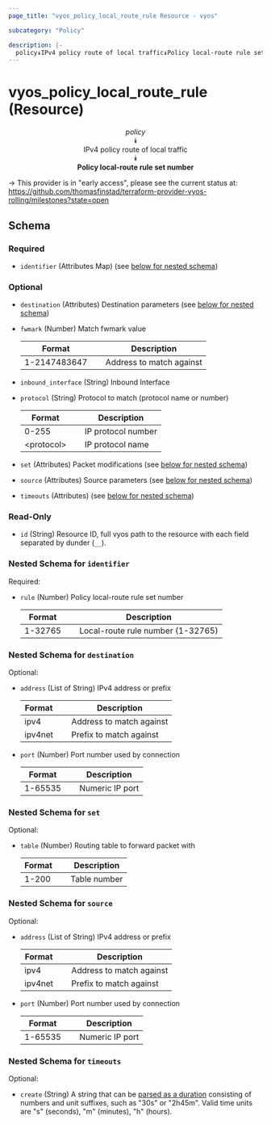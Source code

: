 ```yaml
---
page_title: "vyos_policy_local_route_rule Resource - vyos"

subcategory: "Policy"

description: |- 
  policy⯯IPv4 policy route of local traffic⯯Policy local-route rule set number
---
```


# vyos_policy_local_route_rule (Resource)
<center>

*policy*  
⯯  
IPv4 policy route of local traffic  
⯯  
**Policy local-route rule set number**


</center>

-> This provider is in "early access", please see the current status at: https://github.com/thomasfinstad/terraform-provider-vyos-rolling/milestones?state=open

## Schema

### Required

- `identifier` (Attributes Map) (see [below for nested schema](#nestedatt--identifier))

### Optional

- `destination` (Attributes) Destination parameters (see [below for nested schema](#nestedatt--destination))
- `fwmark` (Number) Match fwmark value

    |Format        &emsp;|Description               |
    |----------------|----------------------------|
    |1-2147483647  &emsp;|Address to match against  |
- `inbound_interface` (String) Inbound Interface
- `protocol` (String) Protocol to match (protocol name or number)

    |Format      &emsp;|Description         |
    |--------------|----------------------|
    |0-255       &emsp;|IP protocol number  |
    |&lt;protocol&gt;  &emsp;|IP protocol name    |
- `set` (Attributes) Packet modifications (see [below for nested schema](#nestedatt--set))
- `source` (Attributes) Source parameters (see [below for nested schema](#nestedatt--source))
- `timeouts` (Attributes) (see [below for nested schema](#nestedatt--timeouts))

### Read-Only

- `id` (String) Resource ID, full vyos path to the resource with each field separated by dunder (`__`).

<a id="nestedatt--identifier"></a>
### Nested Schema for `identifier`

Required:

- `rule` (Number) Policy local-route rule set number

    |Format   &emsp;|Description                        |
    |-----------|-------------------------------------|
    |1-32765  &emsp;|Local-route rule number (1-32765)  |


<a id="nestedatt--destination"></a>
### Nested Schema for `destination`

Optional:

- `address` (List of String) IPv4 address or prefix

    |Format   &emsp;|Description               |
    |-----------|----------------------------|
    |ipv4     &emsp;|Address to match against  |
    |ipv4net  &emsp;|Prefix to match against   |
- `port` (Number) Port number used by connection

    |Format   &emsp;|Description      |
    |-----------|-------------------|
    |1-65535  &emsp;|Numeric IP port  |


<a id="nestedatt--set"></a>
### Nested Schema for `set`

Optional:

- `table` (Number) Routing table to forward packet with

    |Format  &emsp;|Description   |
    |----------|----------------|
    |1-200   &emsp;|Table number  |


<a id="nestedatt--source"></a>
### Nested Schema for `source`

Optional:

- `address` (List of String) IPv4 address or prefix

    |Format   &emsp;|Description               |
    |-----------|----------------------------|
    |ipv4     &emsp;|Address to match against  |
    |ipv4net  &emsp;|Prefix to match against   |
- `port` (Number) Port number used by connection

    |Format   &emsp;|Description      |
    |-----------|-------------------|
    |1-65535  &emsp;|Numeric IP port  |


<a id="nestedatt--timeouts"></a>
### Nested Schema for `timeouts`

Optional:

- `create` (String) A string that can be [parsed as a duration](https://pkg.go.dev/time#ParseDuration) consisting of numbers and unit suffixes, such as &#34;30s&#34; or &#34;2h45m&#34;. Valid time units are &#34;s&#34; (seconds), &#34;m&#34; (minutes), &#34;h&#34; (hours).  
